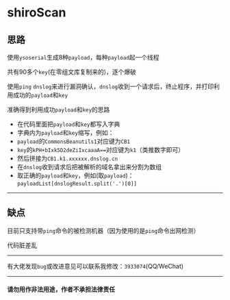 # shiroScan

## 思路
使用`ysoserial`生成8种`payload`，每种`payload`起一个线程

共有90多个`key`(在零组文库复制来的)，逐个爆破

使用`ping` `dnslog`来进行漏洞确认，`dnslog`收到一个请求后，终止程序，并打印利用成功的`payload`和`key`

准确得到利用成功`payload`和`key`的思路
 - 在代码里面把`payload`和`key`都写入字典
 - 字典内为`payload`和`key`缩写，例如：
  - `payload`的`CommonsBeanutils1`对应键为`CB1`
  - `key`的`kPH+bIxk5D2deZiIxcaaaA==`对应键为`k1`（类推数字即可）
  - 然后拼接为`CB1.k1.xxxxxx.dnslog.cn`
  - 在`dnslog`收到请求后把被解析的域名拿出来分割为数组
  - 取正确的`payload`和`key`，例如(取`payload`)：`payloadList[dnslogResult.split('.')[0]]`
---
## 缺点
目前只支持带`ping`命令的被检测机器（因为使用的是`ping`命令出网检测）

代码脏差乱

---
有大佬发现`bug`或改进意见可以联系我修改：`3933074`(QQ/WeChat)

---
#### 请勿用作非法用途，作者不承担法律责任
